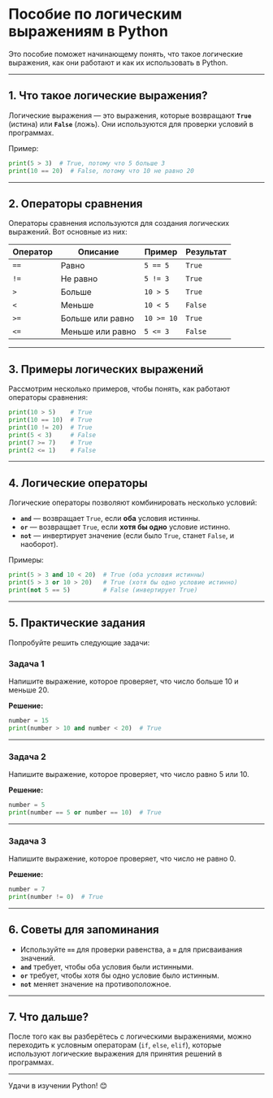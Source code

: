 # Пособие по логическим выражениям в Python

Это пособие поможет начинающему понять, что такое логические выражения, как они работают и как их использовать в Python.

---

## 1. **Что такое логические выражения?**
Логические выражения — это выражения, которые возвращают **`True`** (истина) или **`False`** (ложь). Они используются для проверки условий в программах.

Пример:
```python
print(5 > 3)  # True, потому что 5 больше 3
print(10 == 20)  # False, потому что 10 не равно 20
```

---

## 2. **Операторы сравнения**
Операторы сравнения используются для создания логических выражений. Вот основные из них:

| Оператор | Описание                     | Пример       | Результат |
|----------|------------------------------|--------------|-----------|
| `==`     | Равно                        | `5 == 5`     | `True`    |
| `!=`     | Не равно                     | `5 != 3`     | `True`    |
| `>`      | Больше                       | `10 > 5`     | `True`    |
| `<`      | Меньше                       | `10 < 5`     | `False`   |
| `>=`     | Больше или равно             | `10 >= 10`   | `True`    |
| `<=`     | Меньше или равно             | `5 <= 3`     | `False`   |

---

## 3. **Примеры логических выражений**
Рассмотрим несколько примеров, чтобы понять, как работают операторы сравнения:

```python
print(10 > 5)    # True
print(10 == 10)  # True
print(10 != 20)  # True
print(5 < 3)     # False
print(7 >= 7)    # True
print(2 <= 1)    # False
```

---

## 4. **Логические операторы**
Логические операторы позволяют комбинировать несколько условий:

- **`and`** — возвращает `True`, если **оба** условия истинны.
- **`or`** — возвращает `True`, если **хотя бы одно** условие истинно.
- **`not`** — инвертирует значение (если было `True`, станет `False`, и наоборот).

Примеры:
```python
print(5 > 3 and 10 < 20)  # True (оба условия истинны)
print(5 > 3 or 10 > 20)   # True (хотя бы одно условие истинно)
print(not 5 == 5)         # False (инвертирует True)
```

---

## 5. **Практические задания**
Попробуйте решить следующие задачи:

### Задача 1
Напишите выражение, которое проверяет, что число больше 10 и меньше 20.

**Решение:**
```python
number = 15
print(number > 10 and number < 20)  # True
```

---

### Задача 2
Напишите выражение, которое проверяет, что число равно 5 или 10.

**Решение:**
```python
number = 5
print(number == 5 or number == 10)  # True
```

---

### Задача 3
Напишите выражение, которое проверяет, что число не равно 0.

**Решение:**
```python
number = 7
print(number != 0)  # True
```

---

## 6. **Советы для запоминания**
- Используйте **`==`** для проверки равенства, а **`=`** для присваивания значений.
- **`and`** требует, чтобы оба условия были истинными.
- **`or`** требует, чтобы хотя бы одно условие было истинным.
- **`not`** меняет значение на противоположное.

---

## 7. **Что дальше?**
После того как вы разберётесь с логическими выражениями, можно переходить к условным операторам (`if`, `else`, `elif`), которые используют логические выражения для принятия решений в программах.

---

Удачи в изучении Python! 😊
